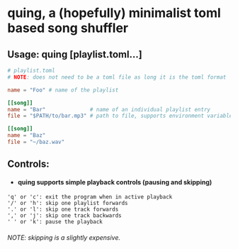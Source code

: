# quing, a (hopefully) minimalist toml based song shuffler

## Usage: quing [playlist.toml...]
```toml
# playlist.toml
# NOTE: does not need to be a toml file as long it is the toml format

name = "Foo" # name of the playlist

[[song]]
name = "Bar"              # name of an individual playlist entry
file = "$PATH/to/bar.mp3" # path to file, supports environment variables and '~'

[[song]]
name = "Baz"
file = "~/baz.wav"
```

## Controls:
- #### quing supports simple playback controls (pausing and skipping)
```
'q' or 'c': exit the program when in active playback
'/' or 'h': skip one playlist forwards
'.' or 'l': skip one track forwards
',' or 'j': skip one track backwards
' ' or 'k': pause the playback
```

###### NOTE: skipping is a slightly expensive.
